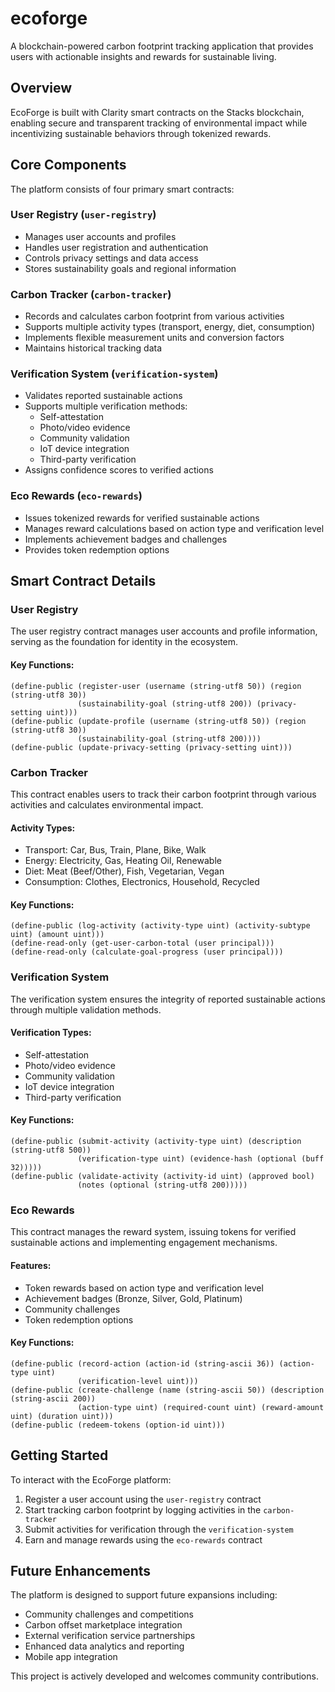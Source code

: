 # ecoforge

A blockchain-powered carbon footprint tracking application that provides users with actionable insights and rewards for sustainable living.

## Overview

EcoForge is built with Clarity smart contracts on the Stacks blockchain, enabling secure and transparent tracking of environmental impact while incentivizing sustainable behaviors through tokenized rewards.

## Core Components

The platform consists of four primary smart contracts:

### User Registry (`user-registry`)
- Manages user accounts and profiles
- Handles user registration and authentication
- Controls privacy settings and data access
- Stores sustainability goals and regional information

### Carbon Tracker (`carbon-tracker`)
- Records and calculates carbon footprint from various activities
- Supports multiple activity types (transport, energy, diet, consumption)
- Implements flexible measurement units and conversion factors
- Maintains historical tracking data

### Verification System (`verification-system`)
- Validates reported sustainable actions
- Supports multiple verification methods:
  - Self-attestation
  - Photo/video evidence
  - Community validation
  - IoT device integration
  - Third-party verification
- Assigns confidence scores to verified actions

### Eco Rewards (`eco-rewards`)
- Issues tokenized rewards for verified sustainable actions
- Manages reward calculations based on action type and verification level
- Implements achievement badges and challenges
- Provides token redemption options

## Smart Contract Details

### User Registry

The user registry contract manages user accounts and profile information, serving as the foundation for identity in the ecosystem.

#### Key Functions:
```clarity
(define-public (register-user (username (string-utf8 50)) (region (string-utf8 30)) 
               (sustainability-goal (string-utf8 200)) (privacy-setting uint)))
(define-public (update-profile (username (string-utf8 50)) (region (string-utf8 30))
               (sustainability-goal (string-utf8 200))))
(define-public (update-privacy-setting (privacy-setting uint)))
```

### Carbon Tracker

This contract enables users to track their carbon footprint through various activities and calculates environmental impact.

#### Activity Types:
- Transport: Car, Bus, Train, Plane, Bike, Walk
- Energy: Electricity, Gas, Heating Oil, Renewable
- Diet: Meat (Beef/Other), Fish, Vegetarian, Vegan
- Consumption: Clothes, Electronics, Household, Recycled

#### Key Functions:
```clarity
(define-public (log-activity (activity-type uint) (activity-subtype uint) (amount uint)))
(define-read-only (get-user-carbon-total (user principal)))
(define-read-only (calculate-goal-progress (user principal)))
```

### Verification System

The verification system ensures the integrity of reported sustainable actions through multiple validation methods.

#### Verification Types:
- Self-attestation
- Photo/video evidence
- Community validation
- IoT device integration
- Third-party verification

#### Key Functions:
```clarity
(define-public (submit-activity (activity-type uint) (description (string-utf8 500))
               (verification-type uint) (evidence-hash (optional (buff 32)))))
(define-public (validate-activity (activity-id uint) (approved bool)
               (notes (optional (string-utf8 200)))))
```

### Eco Rewards

This contract manages the reward system, issuing tokens for verified sustainable actions and implementing engagement mechanisms.

#### Features:
- Token rewards based on action type and verification level
- Achievement badges (Bronze, Silver, Gold, Platinum)
- Community challenges
- Token redemption options

#### Key Functions:
```clarity
(define-public (record-action (action-id (string-ascii 36)) (action-type uint)
               (verification-level uint)))
(define-public (create-challenge (name (string-ascii 50)) (description (string-ascii 200))
               (action-type uint) (required-count uint) (reward-amount uint) (duration uint)))
(define-public (redeem-tokens (option-id uint)))
```

## Getting Started

To interact with the EcoForge platform:

1. Register a user account using the `user-registry` contract
2. Start tracking carbon footprint by logging activities in the `carbon-tracker`
3. Submit activities for verification through the `verification-system`
4. Earn and manage rewards using the `eco-rewards` contract

## Future Enhancements

The platform is designed to support future expansions including:
- Community challenges and competitions
- Carbon offset marketplace integration
- External verification service partnerships
- Enhanced data analytics and reporting
- Mobile app integration

This project is actively developed and welcomes community contributions.
